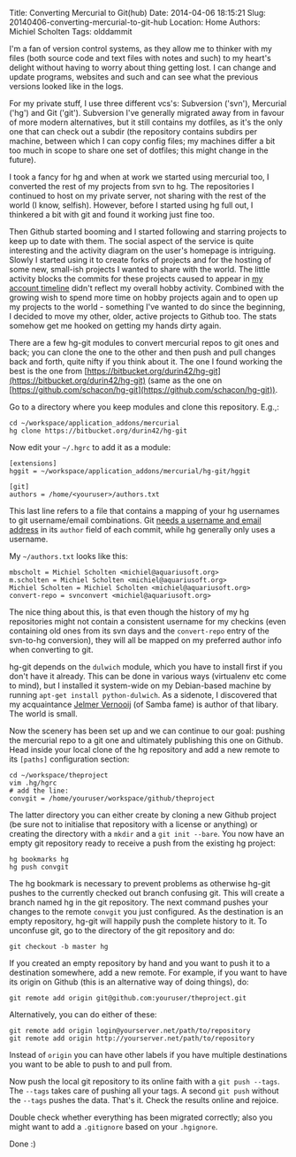 Title: Converting Mercurial to Git(hub)
Date: 2014-04-06 18:15:21
Slug: 20140406-converting-mercurial-to-git-hub
Location: Home
Authors: Michiel Scholten
Tags: olddammit

I'm a fan of version control systems, as they allow me to thinker with my files (both source code and text files with notes and such) to my heart's delight without having to worry about thing getting lost. I can change and update programs, websites and such and can see what the previous versions looked like in the logs.

For my private stuff, I use three different vcs's: Subversion ('svn'), Mercurial ('hg') and Git ('git'). Subversion I've generally migrated away from in favour of more modern alternatives, but it still contains my dotfiles, as it's the only one that can check out a subdir (the repository contains subdirs per machine, between which I can copy config files; my machines differ a bit too much in scope to share one set of dotfiles; this might change in the future).

I took a fancy for hg and when at work we started using mercurial too, I converted the rest of my projects from svn to hg. The repositories I continued to host on my private server, not sharing with the rest of the world (I know, selfish). However, before I started using hg full out, I thinkered a bit with git and found it working just fine too.

Then Github started booming and I started following and starring projects to keep up to date with them. The social aspect of the service is quite interesting and the activity diagram on the user's homepage is intriguing. Slowly I started using it to create forks of projects and for the hosting of some new, small-ish projects I wanted to share with the world. The little activity blocks the commits for these projects caused to appear in [my account timeline](https://github.com/aquatix) didn't reflect my overall hobby activity. Combined with the growing wish to spend more time on hobby projects again and to open up my projects to the world - something I've wanted to do since the beginning, I decided to move my other, older, active projects to Github too. The stats somehow get me hooked on getting my hands dirty again.

There are a few hg-git modules to convert mercurial repos to git ones and back; you can clone the one to the other and then push and pull changes back and forth, quite nifty if you think about it. The one I found working the best is the one from [https://bitbucket.org/durin42/hg-git](https://bitbucket.org/durin42/hg-git) (same as the one on [https://github.com/schacon/hg-git](https://github.com/schacon/hg-git)).

Go to a directory where you keep modules and clone this repository. E.g.,:

	cd ~/workspace/application_addons/mercurial
	hg clone https://bitbucket.org/durin42/hg-git

Now edit your `~/.hgrc` to add it as a module:

	[extensions]
	hggit = ~/workspace/application_addons/mercurial/hg-git/hggit

	[git]
	authors = /home/<youruser>/authors.txt

This last line refers to a file that contains a mapping of your hg usernames to git username/email combinations. Git [needs a username and email address](https://github.com/schacon/hg-git#gitauthors) in its `author` field of each commit, while hg generally only uses a username.

My `~/authors.txt` looks like this:

	mbscholt = Michiel Scholten <michiel@aquariusoft.org>
	m.scholten = Michiel Scholten <michiel@aquariusoft.org>
	Michiel Scholten = Michiel Scholten <michiel@aquariusoft.org>
	convert-repo = svnconvert <michiel@aquariusoft.org>

The nice thing about this, is that even though the history of my hg repositories might not contain a consistent username for my checkins (even containing old ones from its svn days and the `convert-repo` entry of the svn-to-hg conversion), they will all be mapped on my preferred author info when converting to git.

hg-git depends on the `dulwich` module, which you have to install first if you don't have it already. This can be done in various ways (virtualenv etc come to mind), but I installed it system-wide on my Debian-based machine by running `apt-get install python-dulwich`. As a sidenote, I discovered that my acquaintance [Jelmer Vernooij](http://www.samba.org/~jelmer/) (of Samba fame) is author of that libary. The world is small.

Now the scenery has been set up and we can continue to our goal: pushing the mercurial repo to a git one and ultimately publishing this one on Github. Head inside your local clone of the hg repository and add a new remote to its `[paths]` configuration section:

	cd ~/workspace/theproject
	vim .hg/hgrc
	# add the line:
	convgit = /home/youruser/workspace/github/theproject

The latter directory you can either create by cloning a new Github project (be sure not to initialise that repository with a license or anything) or creating the directory with a `mkdir` and a `git init --bare`. You now have an empty git repository ready to receive a push from the existing hg project:

	hg bookmarks hg
	hg push convgit

The hg bookmark is necessary to prevent problems as otherwise hg-git pushes to the currently checked out branch confusing git. This will create a branch named hg in the git repository. The next command pushes your changes to the remote `convgit` you just configured. As the destination is an empty repository, hg-git will happily push the complete history to it. To unconfuse git, go to the directory of the git repository and do:

	git checkout -b master hg

If you created an empty repository by hand and you want to push it to a destination somewhere, add a new remote. For example, if you want to have its origin on Github (this is an alternative way of doing things), do:

	git remote add origin git@github.com:youruser/theproject.git

Alternatively, you can do either of these:

	git remote add origin login@yourserver.net/path/to/repository
	git remote add origin http://yourserver.net/path/to/repository

Instead of `origin` you can have other labels if you have multiple destinations you want to be able to push to and pull from.

Now push the local git repository to its online faith with a `git push --tags`. The `--tags` takes care of pushing all your tags. A second `git push` without the `--tags` pushes the data. That's it. Check the results online and rejoice.

Double check whether everything has been migrated correctly; also you might want to add a `.gitignore` based on your `.hgignore`.

Done :)
